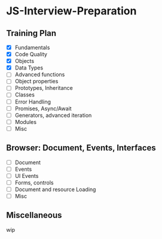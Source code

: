 # JS-Interview-Preparation

## Training Plan
- [x] Fundamentals
- [X] Code Quality
- [X] Objects
- [X] Data Types
- [ ] Advanced functions
- [ ] Object properties
- [ ] Prototypes, Inheritance
- [ ] Classes
- [ ] Error Handling
- [ ] Promises, Async/Await
- [ ] Generators, advanced iteration
- [ ] Modules
- [ ] Misc

## Browser: Document, Events, Interfaces

- [ ] Document
- [ ] Events
- [ ] UI Events
- [ ] Forms, controls
- [ ] Document and resource Loading
- [ ] Misc

## Miscellaneous

wip
